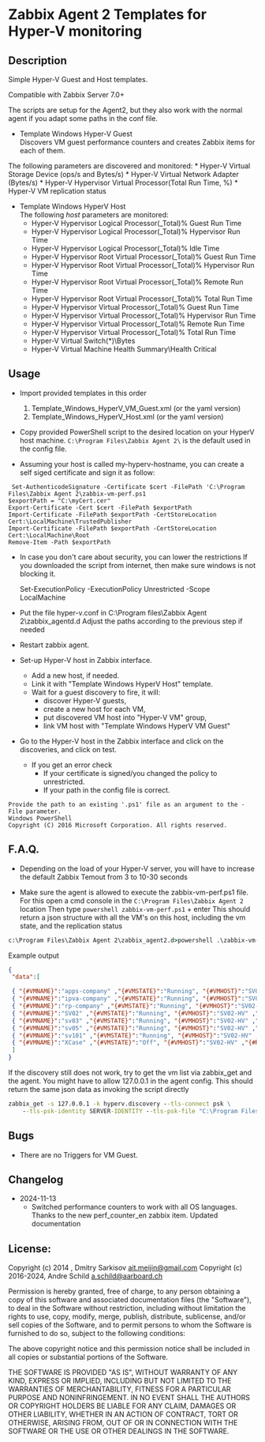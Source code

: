 # Zabbix Agent 2 Templates for Hyper-V monitoring 

## Description
Simple Hyper-V Guest and Host templates.

Compatible with Zabbix Server 7.0+

The scripts are setup for the Agent2, but they also work with the 
normal agent if you adapt some paths in the conf file.

* Template Windows Hyper-V Guest  
Discovers VM guest performance counters and creates Zabbix items for each of them.

The following parameters are discovered and monitored:
	* Hyper-V Virtual Storage Device (ops/s and Bytes/s)
	* Hyper-V Virtual Network Adapter (Bytes/s)
	* Hyper-V Hypervisor Virtual Processor(Total Run Time, %)
    * Hyper-V VM replication status

* Template Windows HyperV Host  
The following _host_ parameters are monitored:
	* Hyper-V Hypervisor Logical Processor(_Total)\% Guest Run Time
	* Hyper-V Hypervisor Logical Processor(_Total)\% Hypervisor Run Time
	* Hyper-V Hypervisor Logical Processor(_Total)\% Idle Time
	* Hyper-V Hypervisor Root Virtual Processor(_Total)\% Guest Run Time
	* Hyper-V Hypervisor Root Virtual Processor(_Total)\% Hypervisor Run Time
	* Hyper-V Hypervisor Root Virtual Processor(_Total)\% Remote Run Time
	* Hyper-V Hypervisor Root Virtual Processor(_Total)\% Total Run Time
	* Hyper-V Hypervisor Virtual Processor(_Total)\% Guest Run Time
	* Hyper-V Hypervisor Virtual Processor(_Total)\% Hypervisor Run Time
	* Hyper-V Hypervisor Virtual Processor(_Total)\% Remote Run Time
	* Hyper-V Hypervisor Virtual Processor(_Total)\% Total Run Time
	* Hyper-V Virtual Switch(*)\Bytes
	* Hyper-V Virtual Machine Health Summary\Health Critical
	
## Usage
* Import provided templates in this order
  1. Template_Windows_HyperV_VM_Guest.xml (or the yaml version)
  2. Template_Windows_HyperV_Host.xml (or the yaml version)

*  Copy provided PowerShell script to the desired location on your HyperV host machine.
   `C:\Program Files\Zabbix Agent 2\` is the default used in the config file.

*  Assuming your host is called my-hyperv-hostname, you can create a self siged certificate and sign it as follow:
```$cert = New-SelfSignedCertificate -DnsName "my-hyperv-hostname" -type codesigning
 Set-AuthenticodeSignature -Certificate $cert -FilePath 'C:\Program Files\Zabbix Agent 2\zabbix-vm-perf.ps1
$exportPath = "C:\myCert.cer"
Export-Certificate -Cert $cert -FilePath $exportPath
Import-Certificate -FilePath $exportPath -CertStoreLocation Cert:\LocalMachine\TrustedPublisher
Import-Certificate -FilePath $exportPath -CertStoreLocation Cert:\LocalMachine\Root
Remove-Item -Path $exportPath
```

*  In case you don't care about security, you can lower the restrictions
   If you downloaded the script from internet, then make sure windows is not blocking it.
   
   Set-ExecutionPolicy -ExecutionPolicy Unrestricted -Scope LocalMachine
   
   
* Put the file hyper-v.conf in C:\Program files\Zabbix Agent 2\zabbix_agentd.d
  Adjust the paths according to the previous step if needed

* Restart zabbix agent.

* Set-up Hyper-V host in Zabbix interface. 
	* Add a new host, if needed.
	* Link it with "Template Windows HyperV Host" template. 
	* Wait for a guest discovery to fire, it will:
		* discover Hyper-V guests, 
		* create a new host for each VM,
		* put discovered VM host into "Hyper-V VM" group,
		* link VM host with "Template Windows HyperV VM Guest"
* Go to the Hyper-V host in the Zabbix interface and click on the discoveries, and click on test.
	* If you get an error check
		* If your certificate is signed/you changed the policy to unrestricted.
		* If your path in the config file is correct.
```The argument 'C:\Program Files\Zabbix Agent 2\zabbix-vm-perf.ps1' to the -File parameter does not exist. 
Provide the path to an existing '.ps1' file as an argument to the -File parameter.
Windows PowerShell 
Copyright (C) 2016 Microsoft Corporation. All rights reserved.
```


## F.A.Q.

- Depending on the load of your Hyper-V server, you will have to increase the default
  Zabbix Temout from 3 to 10-30 seconds
  
- Make sure the agent is allowed to execute the zabbix-vm-perf.ps1 file.
  For this open a cmd console in the `C:\Program Files\Zabbix Agent 2` location
  Then type `powershell zabbix-vm-perf.ps1` + enter
  This should return a json structure with all the VM's on this host,
  including the vm state, and the replication status

```cmd
c:\Program Files\Zabbix Agent 2\zabbix_agent2.d>powershell .\zabbix-vm-perf.ps1
```
Example output
```json
{
 "data":[

 { "{#VMNAME}":"apps-company" ,"{#VMSTATE}":"Running", "{#VMHOST}":"SV02-HV" ,"{#REPLICATION}":"Suspended" },
 { "{#VMNAME}":"ipva-company" ,"{#VMSTATE}":"Running", "{#VMHOST}":"SV02-HV" ,"{#REPLICATION}":"Suspended" },
 { "{#VMNAME}":"rp-company" ,"{#VMSTATE}":"Running", "{#VMHOST}":"SV02-HV" ,"{#REPLICATION}":"Error" },
 { "{#VMNAME}":"SV02" ,"{#VMSTATE}":"Running", "{#VMHOST}":"SV02-HV" ,"{#REPLICATION}":"Error" },
 { "{#VMNAME}":"sv03" ,"{#VMSTATE}":"Running", "{#VMHOST}":"SV02-HV" ,"{#REPLICATION}":"Disabled" },
 { "{#VMNAME}":"sv05" ,"{#VMSTATE}":"Running", "{#VMHOST}":"SV02-HV" ,"{#REPLICATION}":"Error" },
 { "{#VMNAME}":"sv101" ,"{#VMSTATE}":"Running", "{#VMHOST}":"SV02-HV" ,"{#REPLICATION}":"Error" },
 { "{#VMNAME}":"XCase" ,"{#VMSTATE}":"Off", "{#VMHOST}":"SV02-HV" ,"{#REPLICATION}":"WaitingForStartResynchronize" }
 ]
}
```

If the discovery still does not work, try to get the vm list via zabbix_get and the agent.
You might have to allow 127.0.0.1 in the agent config.
This should return the same json data as invoking the script directly

```cmd
zabbix_get -s 127.0.0.1 -k hyperv.discovery --tls-connect psk \
    --tls-psk-identity SERVER-IDENTITY --tls-psk-file "C:\Program Files\Zabbix Agent 2\psk.key"
```


## Bugs
* There are no Triggers for VM Guest.

## Changelog
- 2024-11-13
  - Switched performance counters to work with all OS languages.
    Thanks to the new perf_counter_en zabbix item.
	Updated documentation

## License:


Copyright (c) 2014     , Dmitry Sarkisov <ait.meijin@gmail.com>
Copyright (c) 2016-2024, Andre Schild <a.schild@aarboard.ch>

Permission is hereby granted, free of charge, to any person obtaining a copy of this software and associated documentation files (the "Software"), to deal in the Software without restriction, including without limitation the rights to use, copy, modify, merge, publish, distribute, sublicense, and/or sell copies of the Software, and to permit persons to whom the Software is furnished to do so, subject to the following conditions:

The above copyright notice and this permission notice shall be included in all copies or substantial portions of the Software.

THE SOFTWARE IS PROVIDED "AS IS", WITHOUT WARRANTY OF ANY KIND, EXPRESS OR IMPLIED, INCLUDING BUT NOT LIMITED TO THE WARRANTIES OF MERCHANTABILITY, FITNESS FOR A PARTICULAR PURPOSE AND NONINFRINGEMENT. IN NO EVENT SHALL THE AUTHORS OR COPYRIGHT HOLDERS BE LIABLE FOR ANY CLAIM, DAMAGES OR OTHER LIABILITY, WHETHER IN AN ACTION OF CONTRACT, TORT OR OTHERWISE, ARISING FROM, OUT OF OR IN CONNECTION WITH THE SOFTWARE OR THE USE OR OTHER DEALINGS IN THE SOFTWARE.
